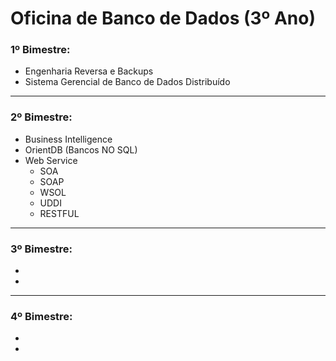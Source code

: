 # Oficina de Banco de Dados (3º Ano)

### 1º Bimestre:
* Engenharia Reversa e Backups
* Sistema Gerencial de Banco de Dados Distribuído

-----

### 2º Bimestre:
* Business Intelligence
* OrientDB (Bancos NO SQL)
* Web Service
  - SOA
  - SOAP
  - WSOL
  - UDDI
  - RESTFUL
  
-----

### 3º Bimestre:
*
*

-----

### 4º Bimestre:
*
*
